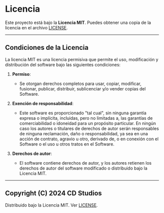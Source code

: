 # Licencia

Este proyecto está bajo la **Licencia MIT**. Puedes obtener una copia de la licencia en el archivo [LICENSE](LICENSE.md).

---

## Condiciones de la Licencia

La licencia MIT es una licencia permisiva que permite el uso, modificación y distribución del software bajo las siguientes condiciones:

1. **Permiso**:
   - Se otorgan derechos completos para usar, copiar, modificar, fusionar, publicar, distribuir, sublicenciar y/o vender copias del Software.

2. **Exención de responsabilidad**:
   - Este software es proporcionado "tal cual", sin ninguna garantía expresa o implícita, incluidas, pero no limitadas a, las garantías de comerciabilidad o idoneidad para un propósito particular. En ningún caso los autores o titulares de derechos de autor serán responsables de ninguna reclamación, daño o responsabilidad, ya sea en una acción de contrato, agravio u otro, derivado de, o en conexión con el Software o el uso u otros tratos en el Software.

3. **Derechos de autor**:
   - El software contiene derechos de autor, y los autores retienen los derechos de autor del software modificado o distribuido bajo la Licencia MIT.

---

## Copyright (C) 2024 CD Studios

Distribuido bajo la Licencia MIT. Ver [LICENSE](LICENSE.md).
